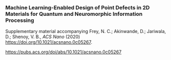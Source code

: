 ### Machine Learning-Enabled Design of Point Defects in 2D Materials for Quantum and Neuromorphic Information Processing
Supplementary material accompanying Frey, N. C.; Akinwande, D.; Jariwala, D.; Shenoy, V. B., *ACS Nano* (2020) https://doi.org/10.1021/acsnano.0c05267.

https://pubs.acs.org/doi/abs/10.1021/acsnano.0c05267
